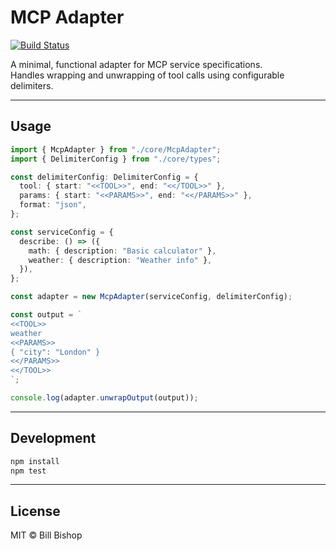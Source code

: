 # MCP Adapter

[![Build Status](https://github.com/bill-bishop/mcp-adapter/actions/workflows/build.yml/badge.svg)](https://github.com/bill-bishop/mcp-adapter/actions/workflows/build.yml)

A minimal, functional adapter for MCP service specifications.  
Handles wrapping and unwrapping of tool calls using configurable delimiters.

---

## Usage

```ts
import { McpAdapter } from "./core/McpAdapter";
import { DelimiterConfig } from "./core/types";

const delimiterConfig: DelimiterConfig = {
  tool: { start: "<<TOOL>>", end: "<</TOOL>>" },
  params: { start: "<<PARAMS>>", end: "<</PARAMS>>" },
  format: "json",
};

const serviceConfig = {
  describe: () => ({
    math: { description: "Basic calculator" },
    weather: { description: "Weather info" },
  }),
};

const adapter = new McpAdapter(serviceConfig, delimiterConfig);

const output = `
<<TOOL>>
weather
<<PARAMS>>
{ "city": "London" }
<</PARAMS>>
<</TOOL>>
`;

console.log(adapter.unwrapOutput(output));
```

---

## Development

```bash
npm install
npm test
```

---

## License
MIT © Bill Bishop